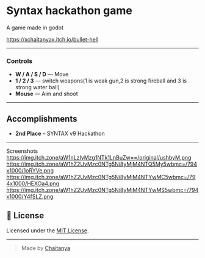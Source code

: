 # Syntax hackathon game

A game made in godot 

https://xchaitanyax.itch.io/bullet-hell

---



###  Controls

- **W / A / S / D** — Move
- **1 / 2 / 3** — switch weapons(1 is weak gun,2 is strong fireball and 3 is strong water ball)
- **Mouse** — Aim and shoot



---

## Accomplishments

- **2nd Place** – SYNTAX v9 Hackathon

---
Screenshots
https://img.itch.zone/aW1nLzIyMzg1NTk1LnBuZw==/original/ushbyM.png
https://img.itch.zone/aW1hZ2UvMzc0NTg5Ni8yMjM4NTQ5My5wbmc=/794x1000/1oRYVe.png
https://img.itch.zone/aW1hZ2UvMzc0NTg5Ni8yMjM4NTYwMC5wbmc=/794x1000/HEXOa4.png
https://img.itch.zone/aW1hZ2UvMzc0NTg5Ni8yMjM4NTYwMS5wbmc=/794x1000/Y4fSLZ.png

## 📜 License

Licensed under the [MIT License](LICENSE).

---

> Made by [Chaitanya](https://github.com/chaitanya44444)
